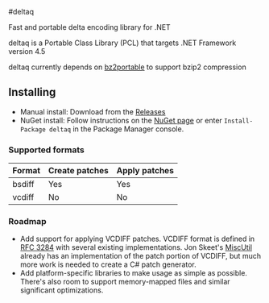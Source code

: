 #deltaq

Fast and portable delta encoding library for .NET

deltaq is a Portable Class Library (PCL) that targets .NET Framework version 4.5

deltaq currently depends on [bz2portable](https://github.com/jzebedee/bz2portable) to support bzip2 compression

## Installing

* Manual install: Download from the [Releases](https://github.com/jzebedee/deltaq/releases/)
* NuGet install: Follow instructions on the [NuGet page](https://www.nuget.org/packages/deltaq/) or enter ```Install-Package deltaq``` in the Package Manager console.

### Supported formats
|Format|Create patches|Apply patches|
|------|--------------|-------------|
|bsdiff|Yes|Yes|
|vcdiff|No|No|

### Roadmap

* Add support for applying VCDIFF patches. VCDIFF format is defined in [RFC 3284](https://tools.ietf.org/html/rfc3284) with several existing implementations. Jon Skeet's [MiscUtil](http://www.yoda.arachsys.com/csharp/miscutil/) already has an implementation of the patch portion of VCDIFF, but much more work is needed to create a C# patch generator.
* Add platform-specific libraries to make usage as simple as possible. There's also room to support memory-mapped files and similar significant optimizations.
